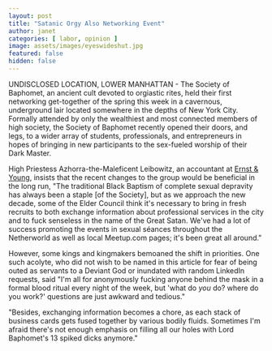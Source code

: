 ```yaml
---
layout: post
title: "Satanic Orgy Also Networking Event"
author: janet
categories: [ labor, opinion ]
image: assets/images/eyeswideshut.jpg
featured: false
hidden: false
---
```


UNDISCLOSED LOCATION, LOWER MANHATTAN - The Society of Baphomet, an ancient cult devoted to orgiastic rites, held their first networking get-together of the spring this week in a cavernous, underground lair located somewhere in the depths of New York City. Formally attended by only the wealthiest and most connected members of high society, the Society of Baphomet recently opened their doors, and legs, to a wider array of students, professionals, and entrepreneurs in hopes of bringing in new participants to the sex-fueled worship of their Dark Master.

High Priestess Azhorra-the-Maleficent Leibowitz, an accountant at [Ernst & Young](https://www.ey.com/en_gl), insists that the recent changes to the group would be beneficial in the long run, "The traditional Black Baptism of complete sexual depravity has always been a staple [of the Society], but as we approach the new decade, some of the Elder Council think it's necessary to bring in fresh recruits to both exchange information about professional services in the city and to fuck senseless in the name of the Great Satan. We've had a lot of success promoting the events in sexual séances throughout the Netherworld as well as local Meetup.com pages; it's been great all around."

However, some kings and kingmakers bemoaned the shift in priorities. One such acolyte, who did not wish to be named in this article for fear of being outed as servants to a Deviant God or inundated with random LinkedIn requests, said "I'm all for anonymously fucking anyone behind the mask in a formal blood ritual every night of the week, but 'what do _you_ do? where do you work?' questions are just awkward and tedious."

"Besides, exchanging information becomes a chore, as each stack of business cards gets fused together by various bodily fluids. Sometimes I'm afraid there's not enough emphasis on filling all our holes with Lord Baphomet's 13 spiked dicks anymore."